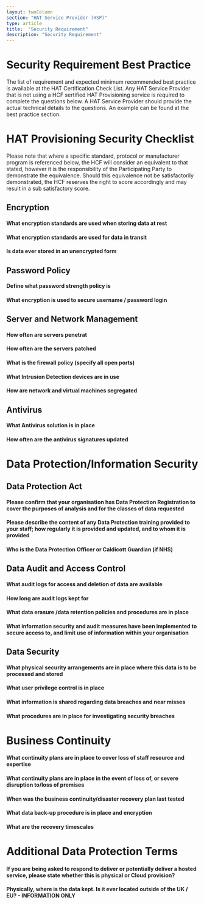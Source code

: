 ```yaml
---
layout: twoColumn
section: "HAT Service Provider (HSP)"
type: article
title:  "Security Requirement"
description: "Security Requirement"
---
```


# Security Requirement Best Practice
The list of requirement and expected minimum recommended best practice is available at the HAT Certification Check List. Any HAT Service Provider that is not using a HCF sertified HAT Provisioning service is required to complete the questions below. A HAT Service Provider should provide the actual technical details to the questions. An example can be found at the best practice section.

# HAT Provisioning Security Checklist
Please note that where a specific standard, protocol or manufacturer program is referenced below, the HCF will consider an equivalent to that stated, however it is the responsibility of the Participating Party to demonstrate the equivalence. Should this equivalence not be satisfactorily demonstrated, the HCF reserves the right to score accordingly and may result in a sub satisfactory score.

## Encryption

#### What encryption standards are used when storing data at rest
#### What encryption standards are used for data in transit
#### Is data ever stored in an unencrypted form

## Password Policy

#### Define what password strength policy is
#### What encryption is used to secure username / password login

## Server and Network Management

#### How often are servers penetrat
#### How often are the servers patched
#### What is the firewall policy (specify all open ports)
#### What Intrusion Detection devices are in use
#### How are network and virtual machines segregated

## Antivirus

#### What Antivirus solution is in place
#### How often are the antivirus signatures updated

# Data Protection/Information Security

## Data Protection Act 
#### Please confirm that your organisation has Data Protection Registration to cover the purposes of analysis and for the classes of data requested
#### Please describe the content of any Data Protection training provided to your staff; how regularly it is provided and updated, and to whom it is provided
#### Who is the Data Protection Officer or Caldicott Guardian (if NHS)


## Data Audit and Access Control
#### What audit logs for access and deletion of data are available
#### How long are audit logs kept for
#### What data erasure /data retention policies and procedures are in place
#### What information security and audit measures have been implemented to secure access to, and limit use of information within your organisation

## Data Security
#### What physical security arrangements are in place where this data is to be processed and stored
#### What user privilege control is in place
#### What information is shared regarding data breaches and near misses
#### What procedures are in place for investigating security breaches

# Business Continuity
#### What continuity plans are in place to cover loss of staff resource and expertise
#### What continuity plans are in place in the event of loss of, or severe disruption to/loss of premises
#### When was the business continuity/disaster recovery plan last tested
#### What data back-up procedure is in place and encryption
#### What are the recovery timescales

# Additional Data Protection Terms

#### If you are being asked to respond to deliver or potentially deliver a hosted service, please state whether this is physical or Cloud provision?
#### Physically, where is the data kept. Is it ever located outside of the UK / EU?  - INFORMATION ONLY
